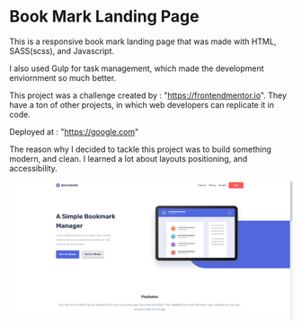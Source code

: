# Book Mark Landing Page

This is a responsive book mark landing page that was made with HTML, SASS(scss), and Javascript.


I also used Gulp for task management, which made the development enviornment so much better. 

This project was a challenge created by : "https://frontendmentor.io". They have a ton of other projects, in which web developers can replicate it in code. 

Deployed at : "https://google.com"

The reason why I decided to tackle this project was to build something modern, and clean.
I learned a lot about layouts positioning, and accessibility.

![image](https://github.com/Gabe0214/book-mark-landing/blob/main/images/landing-snip.PNG)
